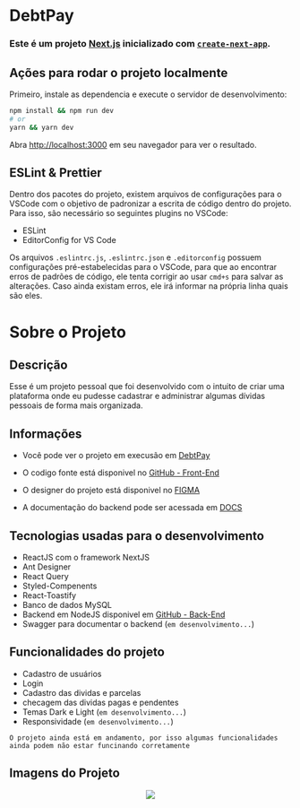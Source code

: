# DebtPay

### Este é um projeto [Next.js](https://nextjs.org/) inicializado com [`create-next-app`](https://github.com/vercel/next.js/tree/canary/packages/create-next-app).

## Ações para rodar o projeto localmente

Primeiro, instale as dependencia e execute o servidor de desenvolvimento:

```bash
npm install && npm run dev
# or
yarn && yarn dev
```

Abra [http://localhost:3000](http://localhost:3000) em seu navegador para ver o resultado.

## ESLint & Prettier
Dentro dos pacotes do projeto, existem arquivos de configurações para o VSCode com o objetivo de padronizar a escrita de código dentro do projeto. Para isso, são necessário so seguintes plugins no VSCode:

- ESLint
- EditorConfig for VS Code

Os arquivos `.eslintrc.js`, `.eslintrc.json` e `.editorconfig` possuem configurações pré-estabelecidas para o VSCode, para que ao encontrar erros de padrões de código, ele tenta corrigir ao usar `cmd+s` para salvar as alterações.
Caso ainda existam erros, ele irá informar na própria linha quais são eles.


# Sobre o Projeto

## Descrição

Esse é um projeto pessoal que foi desenvolvido com o intuito de
criar uma plataforma onde eu pudesse cadastrar e administrar algumas
dívidas pessoais de forma mais organizada.

## Informações

- Você pode ver o projeto em execusão em [DebtPay](https://www.debtpay.tk/)

- O codigo fonte está disponivel no [GitHub - Front-End](https://github.com/emevieira123/DebtPay)

- O designer do projeto está disponivel no [FIGMA](https://www.figma.com/file/EmEco4Z1XclqFHEv4C5iG1/DebtPay?node-id=113%3A631)

- A documentação do backend pode ser acessada em [DOCS](https://api-debtpay-production.up.railway.app/api-docs)

## Tecnologias usadas para o desenvolvimento
- ReactJS com o framework NextJS
- Ant Designer
- React Query
- Styled-Compenents
- React-Toastify
- Banco de dados MySQL
- Backend em NodeJS disponivel em [GitHub - Back-End](https://github.com/emevieira123/Api-DebtPay)
- Swagger para documentar o backend (`em desenvolvimento...`)

## Funcionalidades do projeto
- Cadastro de usuários
- Login
- Cadastro das dividas e parcelas
- checagem das dividas pagas e pendentes
- Temas Dark e Light (`em desenvolvimento...`)
- Responsividade (`em desenvolvimento...`)

`O projeto ainda está em andamento, por isso algumas funcionalidades ainda podem não estar funcinando corretamente`

## Imagens do Projeto

<div align="center">
  <img src="https://user-images.githubusercontent.com/33058881/180658886-ba600d92-c0af-4767-838d-46fa4c8614f6.gif" />
</div>
